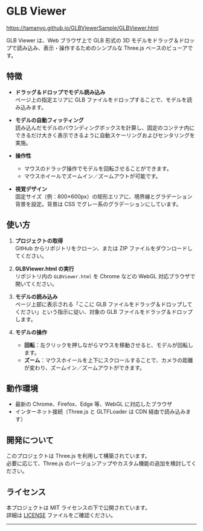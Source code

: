 # GLB Viewer

https://tamanyo.github.io/GLBViewerSample/GLBViewer.html

GLB Viewer は、Web ブラウザ上で GLB 形式の 3D モデルをドラッグ＆ドロップで読み込み、表示・操作するためのシンプルな Three.js ベースのビューアです。

## 特徴

- **ドラッグ＆ドロップでモデル読み込み**  
  ページ上の指定エリアに GLB ファイルをドロップすることで、モデルを読み込みます。

- **モデルの自動フィッティング**  
  読み込んだモデルのバウンディングボックスを計算し、固定のコンテナ内にできるだけ大きく表示できるように自動スケーリングおよびセンタリングを実施。

- **操作性**  
  - マウスのドラッグ操作でモデルを回転させることができます。  
  - マウスホイールでズームイン／ズームアウトが可能です。

- **視覚デザイン**  
  固定サイズ（例：800×600px）の矩形エリアに、境界線とグラデーション背景を設定。背景は CSS でグレー系のグラデーションにしています。

## 使い方

1. **プロジェクトの取得**  
   GitHub からリポジトリをクローン、または ZIP ファイルをダウンロードしてください。

2. **GLBViewer.html の実行**  
   リポジトリ内の `GLBViewer.html` を Chrome などの WebGL 対応ブラウザで開いてください。

3. **モデルの読み込み**  
   ページ上部に表示される「ここに GLB ファイルをドラッグ＆ドロップしてください」という指示に従い、対象の GLB ファイルをドラッグ＆ドロップします。

4. **モデルの操作**  
   - **回転**：左クリックを押しながらマウスを移動させると、モデルが回転します。  
   - **ズーム**：マウスホイールを上下にスクロールすることで、カメラの距離が変わり、ズームイン／ズームアウトができます。

## 動作環境

- 最新の Chrome、Firefox、Edge 等、WebGL に対応したブラウザ
- インターネット接続（Three.js と GLTFLoader は CDN 経由で読み込みます）

## 開発について

このプロジェクトは Three.js を利用して構築されています。  
必要に応じて、Three.js のバージョンアップやカスタム機能の追加を検討してください。

## ライセンス

本プロジェクトは MIT ライセンスの下で公開されています。  
詳細は [LICENSE](LICENSE) ファイルをご確認ください。

---
